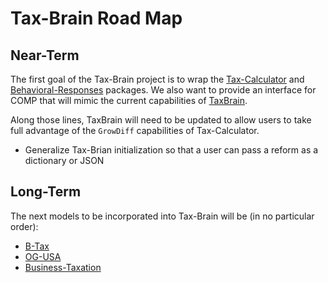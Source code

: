# Tax-Brain Road Map

## Near-Term

The first goal of the Tax-Brain project is to wrap the [Tax-Calculator](https://www.pslmodels.org/Catalog/Tax-Calculator.html)
and [Behavioral-Responses](https://www.pslmodels.org/Catalog/Behavioral-Responses.html)
packages. We also want to provide an interface for COMP that will mimic the
current capabilities of [TaxBrain](https://www.ospc.org/taxbrain/).

Along those lines, TaxBrain will need to be updated to allow users to take full
advantage of the `GrowDiff` capabilities of Tax-Calculator.

* Generalize Tax-Brian initialization so that a user can pass a reform as a dictionary or JSON

## Long-Term

The next models to be incorporated into Tax-Brain will be (in no particular order):

* [B-Tax](https://www.pslmodels.org/Catalog/B-Tax.html)
* [OG-USA](https://www.pslmodels.org/Catalog/OG-USA.html)
* [Business-Taxation](https://github.com/PSLmodels/Business-Taxation)